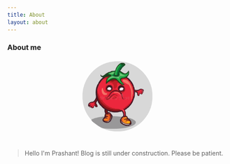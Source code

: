 ```yaml
---
title: About
layout: about
---
```


### About me

<div align=center><img src="../images/logo.png" width="160px" style="border-radius: 80px; padding: 5px; pointer-events:none"/></div>

<br/>

<center style="font-weight: 550; font-size: 1rem;">
<p></p>
<p></p>
</center>

> Hello I\'m Prashant!
> Blog is still under construction. Please be patient.
> 